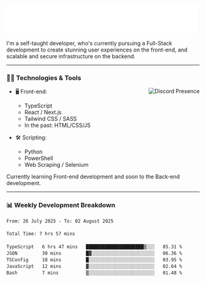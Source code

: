 <img src="assets/wave.svg" alt=":wave:" />

I'm a self-taught developer, who's currently pursuing a Full-Stack development to create stunning user experiences on the front-end, and scalable and secure infrastructure on the backend.

---

### 🧑‍💻 Technologies & Tools

<a href="https://discord.com/users/414304208649453568" target="_blank" rel="nofollow">
   <img src="https://lanyard-profile-readme.vercel.app/api/414304208649453568?idleMessage=Probably%20doing%20something%20else..." alt="Discord Presence" align="right">
</a>

- 🖥️ Front-end:

  - TypeScript
  - React / Next.js
  - Tailwind CSS / SASS
  - In the past: HTML/CSS/JS

- 🛠 Scripting:

  - Python
  - PowerShell
  - Web Scraping / Selenium

Currently learning Front-end development and soon to the Back-end development.

---

### 📊 Weekly Development Breakdown

<!--START_SECTION:waka-->

```txt
From: 26 July 2025 - To: 02 August 2025

Total Time: 7 hrs 57 mins

TypeScript   6 hrs 47 mins   █████████████████████▒░░░   85.31 %
JSON         30 mins         █▓░░░░░░░░░░░░░░░░░░░░░░░   06.36 %
TSConfig     18 mins         █░░░░░░░░░░░░░░░░░░░░░░░░   03.95 %
JavaScript   12 mins         ▓░░░░░░░░░░░░░░░░░░░░░░░░   02.64 %
Bash         7 mins          ▒░░░░░░░░░░░░░░░░░░░░░░░░   01.48 %
```

<!--END_SECTION:waka-->
